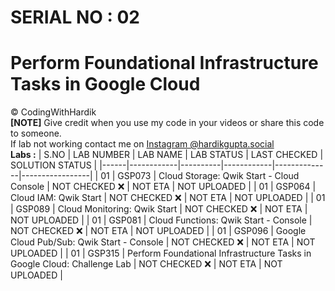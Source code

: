 # SERIAL NO : 02
# Perform Foundational Infrastructure Tasks in Google Cloud
©️ CodingWithHardik<br>
**[NOTE]** Give credit when you use my code in your videos or share this code to someone.<br>
If lab not working contact me on [Instagram @hardikgupta.social](https://www.instagram.com/hardikgupta.social/)<br>
**Labs :**
| S.NO | LAB NUMBER | LAB NAME | LAB STATUS | LAST CHECKED | SOLUTION STATUS |
|------|------------|----------|------------|--------------|-----------------|
|  01  | GSP073 | Cloud Storage: Qwik Start - Cloud Console | NOT CHECKED ❌ | NOT ETA | NOT UPLOADED |
|  01  | GSP064 | Cloud IAM: Qwik Start | NOT CHECKED ❌ | NOT ETA | NOT UPLOADED |
|  01  | GSP089 | Cloud Monitoring: Qwik Start | NOT CHECKED ❌ | NOT ETA | NOT UPLOADED |
|  01  | GSP081 | Cloud Functions: Qwik Start - Console | NOT CHECKED ❌ | NOT ETA | NOT UPLOADED |
|  01  | GSP096 | Google Cloud Pub/Sub: Qwik Start - Console | NOT CHECKED ❌ | NOT ETA | NOT UPLOADED |
|  01  | GSP315 | Perform Foundational Infrastructure Tasks in Google Cloud: Challenge Lab | NOT CHECKED ❌ | NOT ETA | NOT UPLOADED |
